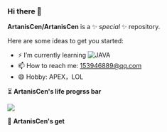 ### Hi there 👋


**ArtanisCen/ArtanisCen** is a ✨ _special_ ✨ repository.

Here are some ideas to get you started:

- ⚡ I’m currently learning ![JAVA](https://img.shields.io/badge/-JAVA-239120?style=flat-square&logo=JAVA&logoColor=ffffff)
- 📫 How to reach me: 153946889@qq.com
- 😄 Hobby: APEX，LOL

⏳ **ArtanisCen's life progrss bar** 
  <div>
  <img align="center" src="https://life-progress-bar.vercel.app/api/?username=ArtanisCen&theme=vue&locale=cn" />
  </div>
  
🚀 **ArtanisCen's get**
